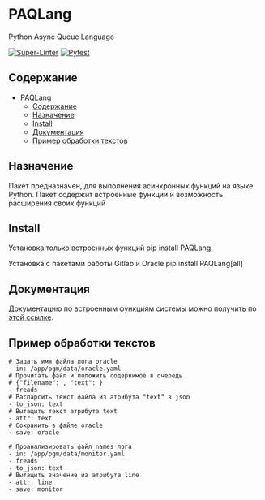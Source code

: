 # PAQLang

Python Async Queue Language 

[![Super-Linter](https://github.com/strukovsv/PAQLang/actions/workflows/lint.yml/badge.svg)](https://github.com/marketplace/actions/super-linter)
[![Pytest](https://github.com/strukovsv/PAQLang/actions/workflows/pytest.yml/badge.svg)](https://github.com/strukovsv/PAQLang/tree/master/tests/main)

## Содержание

- [PAQLang](#paqlang)
  - [Содержание](#содержание)
  - [Назначение](#назначение)
  - [Install](#install)
  - [Документация](#документация)
  - [Пример обработки текстов](#пример-обработки-текстов)

## Назначение
Пакет предназначен, для выполнения асинхронных функций на языке Python. Пакет содержит встроенные функции и возможность расширения своих функций

## Install

Установка только встроенных функций 
pip install PAQLang

Установка с пакетами работы Gitlab и Oracle
pip install PAQLang[all]

## Документация
Документацию по встроенным функциям системы можно получить по [этой ссылке](./docs/ru/functions.md).

## Пример обработки текстов

```
# Задать имя файла лога oracle
- in: /app/pgm/data/oracle.yaml
# Прочитать файл и положить содержимое в очередь
# {"filename": , "text": }
- freads
# Распарсить текст файла из атрибута "text" в json
- to_json: text
# Вытащить текст атрибута text
- attr: text
# Сохранить в файле oracle
- save: oracle

# Проанализировать файл names лога
- in: /app/pgm/data/monitor.yaml
- freads
- to_json: text
# Вытащить значение из атрибута line
- attr: line
- save: monitor
```
